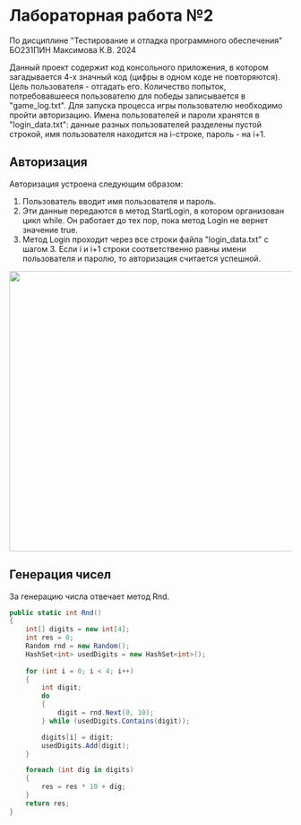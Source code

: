 # Лабораторная работа №2

По дисциплине "Тестирование и отладка программного обеспечения"
БО231ПИН Максимова К.В. 
2024


Данный проект содержит код консольного приложения, в котором загадывается 4-х значный код (цифры в одном коде не повторяются). Цель пользователя - отгадать его. Количество попыток, потребовавшееся пользователю для победы записывается в "game_log.txt". Для запуска процесса игры пользователю необходимо пройти авторизацию. Имена пользователей и пароли хранятся в "login_data.txt": данные разных пользователей разделены пустой строкой, имя пользователя находится на i-строке, пароль - на i+1.
## Авторизация
Авторизация устроена следующим образом: 
1. Пользователь вводит имя пользователя и пароль.
2. Эти данные передаются в метод StartLogin, в котором организован цикл while. Он работает до тех пор, пока метод Login не вернет значение true.
3. Метод Login проходит через все строки файла "login_data.txt" с шагом 3. Если i и i+1 строки соответственно равны имени пользователя и паролю, то авторизация считается успешной.
<img src="https://github.com/user-attachments/assets/e1dd6042-871e-427a-9ebc-635740969cd1" width="900" height="500">

## Генерация чисел
За генерацию числа отвечает метод Rnd. 
```c#
public static int Rnd()
{
    int[] digits = new int[4];
    int res = 0;
    Random rnd = new Random();
    HashSet<int> usedDigits = new HashSet<int>();
             
    for (int i = 0; i < 4; i++)
    {
        int digit;
        do
        {
            digit = rnd.Next(0, 10);
        } while (usedDigits.Contains(digit));

        digits[i] = digit;
        usedDigits.Add(digit);
    }

	foreach (int dig in digits)
    {
        res = res * 10 + dig;
    }
    return res;
}
```
